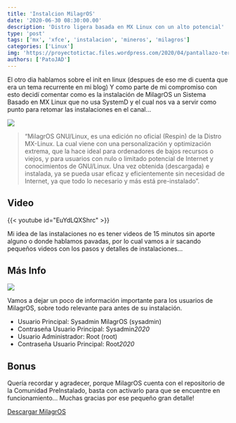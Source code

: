```yaml
---
title: 'Instalcion MilagrOS'
date: '2020-06-30 08:30:00.00'
description: 'Distro ligera basada en MX Linux con un alto potencial'
type: 'post'
tags: ['mx', 'xfce', 'instalacion', 'mineros', 'milagros']
categories: ['Linux']
img: 'https://proyectotictac.files.wordpress.com/2020/04/pantallazo-terminal2-milagros-2.0.png'
authors: ['PatoJAD']
---
```


El otro dia hablamos sobre el init en linux (despues de eso me di cuenta que era un tema recurrente en mi blog) Y como parte de mi compromiso con esto decidí comentar como es la instalación de MilagrOS un Sistema Basado en MX Linux que no usa SystemD y el cual nos va a servir como punto para retomar las instalaciones en el canal…

![](https://proyectotictac.files.wordpress.com/2020/04/pantallazo-escritorio-conky-milagros-2.0.png)

> “MilagrOS GNU/Linux, es una edición no oficial (Respin) de la Distro MX-Linux. La cual viene con una personalización y optimización extrema, que la hace ideal para ordenadores de bajos recursos o viejos, y para usuarios con nulo o limitado potencial de Internet y conocimientos de GNU/Linux. Una vez obtenida (descargada) e instalada, ya se pueda usar eficaz y eficientemente sin necesidad de Internet, ya que todo lo necesario y más está pre-instalado”.

## Video

{{< youtube id="EuYdLQXShrc" >}}

Mi idea de las instalaciones no es tener videos de 15 minutos sin aporte alguno o donde hablamos pavadas, por lo cual vamos a ir sacando pequeños videos con los pasos y detalles de instalaciones…

## Más Info

![](https://proyectotictac.files.wordpress.com/2020/04/pantallazo-mx-herramienta2-milagros-2.0.png)

Vamos a dejar un poco de información importante para los usuarios de MilagrOS, sobre todo relevante para antes de su instalación.

-   Usuario Principal: Sysadmin MilagrOS (sysadmin)
-   Contraseña Usuario Principal: Sysadmin*2020*
-   Usuario Administrador: Root (root)
-   Contraseña Usuario Principal: Root*2020*

## Bonus

Quería recordar y agradecer, porque MilagrOS cuenta con el repositorio de la Comunidad PreInstalado, basta con activarlo para que se encuentre en funcionamiento… Muchas gracias por ese pequeño gran detalle!

[Descargar MilagrOS](https://proyectotictac.org.ve/distros/MilagrOS/)
